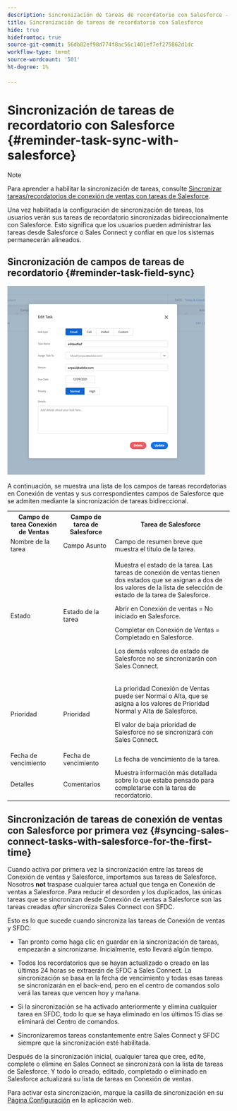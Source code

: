 ```yaml
---
description: Sincronización de tareas de recordatorio con Salesforce - Marketo Docs - Documentación del producto
title: Sincronización de tareas de recordatorio con Salesforce
hide: true
hidefromtoc: true
source-git-commit: 56db82ef98d774f8ac56c1401ef7ef275862d1dc
workflow-type: tm+mt
source-wordcount: '501'
ht-degree: 1%

---
```


# Sincronización de tareas de recordatorio con Salesforce {#reminder-task-sync-with-salesforce}

>[!NOTE]
>
>Para aprender a habilitar la sincronización de tareas, consulte [Sincronizar tareas/recordatorios de conexión de ventas con tareas de Salesforce](/help/marketo/product-docs/marketo-sales-connect/crm/salesforce-integration/salesforce-sync-settings.md#sync-sales-connect-tasks-reminders-to-salesforce-tasks).

Una vez habilitada la configuración de sincronización de tareas, los usuarios verán sus tareas de recordatorio sincronizadas bidireccionalmente con Salesforce. Esto significa que los usuarios pueden administrar las tareas desde Salesforce o Sales Connect y confiar en que los sistemas permanecerán alineados.

## Sincronización de campos de tareas de recordatorio {#reminder-task-field-sync}

![](assets/reminder-task-sync-with-salesforce-1.png)

A continuación, se muestra una lista de los campos de tareas recordatorias en Conexión de ventas y sus correspondientes campos de Salesforce que se admiten mediante la sincronización de tareas bidireccional.

<table>
 <tr>
  <th>Campo de tarea Conexión de Ventas</th>
  <th>Campo de tarea de Salesforce</th>
  <th>Tarea de Salesforce</th>
 </tr>
 <tr>
  <td>Nombre de la tarea</td>
  <td>Campo Asunto</td>
  <td>Campo de resumen breve que muestra el título de la tarea.</td>
 </tr>
 <tr>
  <td>Estado</td>
  <td>Estado de la tarea</td>
  <td><p>Muestra el estado de la tarea. Las tareas de conexión de ventas tienen dos estados que se asignan a dos de los valores de la lista de selección de estado de la tarea de Salesforce.</p>
  <p>Abrir en Conexión de ventas = No iniciado en Salesforce.</p>
  <p>Completar en Conexión de Ventas = Completado en Salesforce.</p>
  <p>Los demás valores de estado de Salesforce no se sincronizarán con Sales Connect.</p></td>
 </tr>
 <tr>
  <td>Prioridad</td>
  <td>Prioridad</td>
  <td><p>La prioridad Conexión de Ventas puede ser Normal o Alta, que se asigna a los valores de Prioridad Normal y Alta de Salesforce.</p>
  <p>El valor de baja prioridad de Salesforce no se sincronizará con Sales Connect.</p></td>
 </tr>
 <tr>
  <td>Fecha de vencimiento</td>
  <td>Fecha de vencimiento</td>
  <td>La fecha de vencimiento de la tarea.</td>
 </tr>
 <tr>
  <td>Detalles</td>
  <td>Comentarios</td>
  <td>Muestra información más detallada sobre lo que estaba pensado para completarse con la tarea de recordatorio.</td>
 </tr>
</table>

## Sincronización de tareas de conexión de ventas con Salesforce por primera vez {#syncing-sales-connect-tasks-with-salesforce-for-the-first-time}

Cuando activa por primera vez la sincronización entre las tareas de Conexión de ventas y Salesforce, importamos sus tareas de Salesforce. Nosotros **not** traspase cualquier tarea actual que tenga en Conexión de ventas a Salesforce. Para reducir el desorden y los duplicados, las únicas tareas que se sincronizan desde Conexión de ventas a Salesforce son las tareas creadas *after* sincroniza Sales Connect con SFDC.

Esto es lo que sucede cuando sincroniza las tareas de Conexión de ventas y SFDC:

* Tan pronto como haga clic en guardar en la sincronización de tareas, empezarán a sincronizarse. Inicialmente, esto llevará algún tiempo.

* Todos los recordatorios que se hayan actualizado o creado en las últimas 24 horas se extraerán de SFDC a Sales Connect. La sincronización se basa en la fecha de vencimiento y todas esas tareas se sincronizarán en el back-end, pero en el centro de comandos solo verá las tareas que vencen hoy y mañana.

* Si la sincronización se ha activado anteriormente y elimina cualquier tarea en SFDC, todo lo que se haya eliminado en los últimos 15 días se eliminará del Centro de comandos.

* Sincronizaremos tareas constantemente entre Sales Connect y SFDC siempre que la sincronización esté habilitada.

Después de la sincronización inicial, cualquier tarea que cree, edite, complete o elimine en Sales Connect se sincronizará con la lista de tareas de Salesforce. Y todo lo creado, editado, completado o eliminado en Salesforce actualizará su lista de tareas en Conexión de ventas.

Para activar esta sincronización, marque la casilla de sincronización en su [Página Configuración](https://toutapp.com/login) en la aplicación web.
